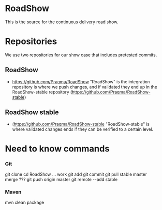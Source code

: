 RoadShow
========
This is the source for the continuous delivery road show.

# Repositories
We use two repositories for our show case that includes pretested commits.

## RoadShow
* https://github.com/Praqma/RoadShow
"RoadShow" is the integration repository is where we push changes, and if validated they end up in the RoadShow-stable repository (https://github.com/Praqma/RoadShow-stable)

## RoadShow stable
* (https://github.com/Praqma/RoadShow-stable
"RoadShow-stable" is where validated changes ends if they can be verified to a certain level.

# Need to know commands

### Git

git clone <URL>
cd RoadShow
... work
git add <Files>
git commit
git pull stable master
merge ???
git push origin master
git remote --add stable <URL of the stable repo>

### Maven

mvn clean package
